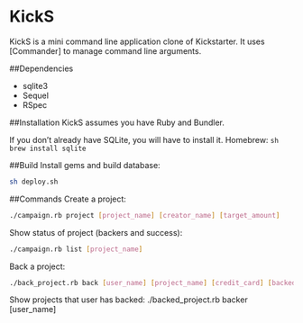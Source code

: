 # KickS

KickS is a mini command line application clone of Kickstarter. It uses [Commander] to manage command line arguments. 

##Dependencies
  - sqlite3
  - Sequel
  - RSpec

##Installation
KickS assumes you have Ruby and Bundler.

If you don’t already have SQLite, you will have to install it. 
Homebrew:  ```sh brew install sqlite```

##Build
Install gems and build database:
```sh
sh deploy.sh
```

##Commands
Create a project:
```sh
./campaign.rb project [project_name] [creator_name] [target_amount]
```

Show status of project (backers and success):
```sh
./campaign.rb list [project_name]
```

Back a project:
```sh
./back_project.rb back [user_name] [project_name] [credit_card] [backed_amount]
```

Show projects that user has backed:
./backed_project.rb backer [user_name]
```